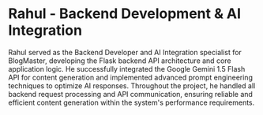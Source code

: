 
# Rahul - Backend Development & AI Integration


Rahul served as the Backend Developer and AI Integration specialist for BlogMaster, developing the Flask backend API architecture and core application logic. He successfully integrated the Google Gemini 1.5 Flash API for content generation and implemented advanced prompt engineering techniques to optimize AI responses. Throughout the project, he handled all backend request processing and API communication, ensuring reliable and efficient content generation within the system's performance requirements.
